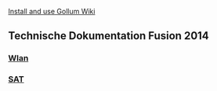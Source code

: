 [Install and use Gollum Wiki](http://127.0.0.1:4567/README)

## Technische Dokumentation Fusion 2014

### [Wlan](/Wlan)

### [SAT](http://127.0.0.1:4567/Sat)